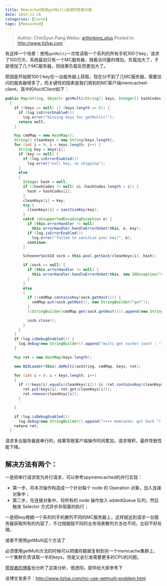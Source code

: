 ```yaml
---
title: Memcached使用getMulti造成的性能问题
date: 2014-11-28
categories: [Cache]
tags: [Memcached]
---
```


> Author: ChinSyun Pang
> Weibo: [arthinking_plus](http://weibo.com/arthinkingplus)
> Posted in: http://www.itzhai.com

有这样一个场景：使用`getMulti`一次性读取一个系列的所有手机100个key，请求了100万次，系统最初只有一个MC服务器，随着访问量的增加，负载加大了，于是增加了几个MC服务器，但结果负载反而更加大了。

原因是开始那100个key在一台服务器上获取，现在分不到了几MC服务器，需要访问的服务器增多了，而关键性的因素是我们用到的MC客户端memcached-client，其中的AscIIClient如下：    

```Java
public Map<String, Object> getMulti(String[] keys, Integer[] hashCodes, boolean asString)
  {
    if ((keys == null) || (keys.length == 0)) {
      if (log.isErrorEnabled())
        log.error("missing keys for getMulti()");
      return null;
    }

    Map cmdMap = new HashMap();
    String[] cleanKeys = new String[keys.length];
    for (int i = 0; i < keys.length; i++) {
      String key = keys[i];
      if (key == null) {
        if (log.isErrorEnabled())
          log.error("null key, so skipping");
      }
      else
      {
        Integer hash = null;
        if ((hashCodes != null) && (hashCodes.length > i)) {
          hash = hashCodes[i];
        }
        cleanKeys[i] = key;
        try {
          cleanKeys[i] = sanitizeKey(key);
        }
        catch (UnsupportedEncodingException e) {
          if (this.errorHandler != null)
            this.errorHandler.handleErrorOnGet(this, e, key);
          if (log.isErrorEnabled())
            log.error("failed to sanitize your key!", e);
          continue;
        }

        SchoonerSockIO sock = this.pool.getSock(cleanKeys[i], hash);

        if (sock == null) {
          if (this.errorHandler != null) {
            this.errorHandler.handleErrorOnGet(this, new IOException("no socket to server available"), key);
          }
        }
        else
        {
          if (!cmdMap.containsKey(sock.getHost())) {
            cmdMap.put(sock.getHost(), new StringBuilder("get"));
          }
          ((StringBuilder)cmdMap.get(sock.getHost())).append(new StringBuilder().append(" ").append(cleanKeys[i]).toString());

          sock.close();
        }
      }
    }
    if (log.isDebugEnabled()) {
      log.debug(new StringBuilder().append("multi get socket count : ").append(cmdMap.size()).toString());
    }

    Map ret = new HashMap(keys.length);

    new NIOLoader(this).doMulti(asString, cmdMap, keys, ret);

    for (int i = 0; i < keys.length; i++)
    {
      if ((!keys[i].equals(cleanKeys[i])) && (ret.containsKey(cleanKeys[i]))) {
        ret.put(keys[i], ret.get(cleanKeys[i]));
        ret.remove(cleanKeys[i]);
      }

    }

    if (log.isDebugEnabled())
      log.debug(new StringBuilder().append("++++ memcache: got back ").append(ret.size()).append(" results").toString());
    return ret;
  }   
```

请求多台服务器是串行的，结果导致客户端操作时间累加，请求堆积，最终导致性能下降。

## 解决方法有两个：

一是把串行请求改为并行请求，可以参考spymemcached的并行实现：    
* 第一步，将本次操作构造成一个针对每个 node 的 Operation 对象，加入连接对象中；    
* 第二步，在连接对象中，将所有的 node 操作放入 addedQueue 队列，然后触发 Selector 方式异步非阻塞的执行；

一是把key根据一个系列的手机散列不同的MC服务器上，这样就达到请求一台服务器获取所有的内容了，不过根据就不同的业务场景散列方法也不同，比较不好处理。

或者不使用getMulti这个方法了

必须使用getMulti方法的时候可以把缓存数据复制到另一个memcache集群上，一个集群负责读取一半的keys，但是又会引发需要更多的CPU的问题。

[旁观者的博客](http://www.cnblogs.com/zhengyun_ustc/p/multigethole.html "旁观者的博客")也分析了这类分析，很透彻，提供给大家参考下


该博文发表于：http://www.itzhai.com/mc-use-getmulti-problem.html




